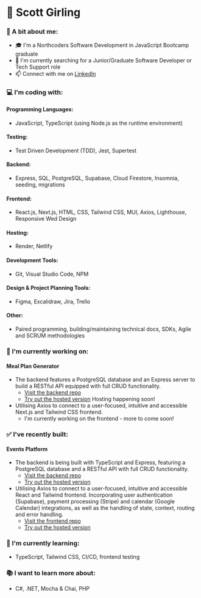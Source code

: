 # :sunrise_over_mountains: Scott Girling

### :man: A bit about me:
- :mortar_board: I'm a Northcoders Software Development in JavaScript Bootcamp graduate
- :mag_right: I'm currently searching for a Junior/Graduate Software Developer or Tech Support role
- :mailbox: Connect with me on [LinkedIn](https://www.linkedin.com/in/scottgirling/)

### :computer: I'm coding with:
#### Programming Languages:
- JavaScript, TypeScript (using Node.js as the runtime environment)

#### Testing:
- Test Driven Development (TDD), Jest, Supertest

#### Backend:
- Express, SQL, PostgreSQL, Supabase, Cloud Firestore, Insomnia, seeding, migrations

#### Frontend:
- React.js, Next.js, HTML, CSS, Tailwind CSS, MUI, Axios, Lighthouse, Responsive Wed Design

#### Hosting:
- Render, Netlify

#### Development Tools:
- Git, Visual Studio Code, NPM

#### Design & Project Planning Tools:
- Figma, Excalidraw, Jira, Trello

#### Other:
- Paired programming, building/maintaining technical docs, SDKs, Agile and SCRUM methodologies

### :construction_worker: I'm currently working on: 
#### Meal Plan Generator
- The backend features a PostgreSQL database and an Express server to build a RESTful API equipped with full CRUD functionality.
    - [Visit the backend repo](https://github.com/scottgirling/meal-planner-be)
    - [Try out the hosted version]() Hosting happening soon!
- Utilising Axios to connect to a user-focused, intuitive and accessible Next.js and Tailwind CSS frontend.
    - I'm currently working on the frontend - more to come soon!

### :white_check_mark: I've recently built:
#### Events Platform
- The backend is being built with TypeScript and Express, featuring a PostgreSQL database and a RESTful API with full CRUD functionality.
    - [Visit the backend repo](https://github.com/scottgirling/breezevents-backend)
    - [Try out the hosted version](https://events-platform-be-1fmx.onrender.com/api)
- Utilising Axios to connect to a user-focused, intuitive and accessible React and Tailwind frontend. Incorporating user authentication (Supabase), payment processing (Stripe) and calendar (Google Calendar) integrations, as well as the handling of state, context, routing and error handling.
    - [Visit the frontend repo](https://github.com/scottgirling/breezevents-frontend)
    - [Try out the hosted version](https://breezevents.netlify.app/)

### :rocket: I'm currently learning:
- TypeScript, Tailwind CSS, CI/CD, frontend testing

### :books: I want to learn more about:
- C#, .NET, Mocha & Chai, PHP
